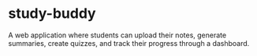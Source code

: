 # study-buddy
A web application where students can upload their notes, generate summaries, create quizzes, and track their progress through a dashboard.
